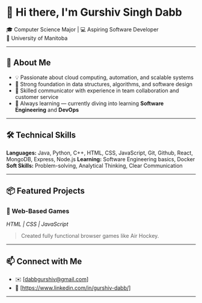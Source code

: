 # 👋 Hi there, I'm Gurshiv Singh Dabb

🎓 Computer Science Major | 💻 Aspiring Software Developer  
📍 University of Manitoba 

---

## 🚀 About Me

- 💡 Passionate about cloud computing, automation, and scalable systems
- 🧠 Strong foundation in data structures, algorithms, and software design
- 💬 Skilled communicator with experience in team collaboration and customer service
- 🔧 Always learning — currently diving into learning **Software Engineering** and **DevOps** 

---

## 🛠️ Technical Skills

**Languages:** Java, Python, C++, HTML, CSS, JavaScript, Git, Github, React, MongoDB, Express, Node.js 
**Learning:** Software Engineering basics, Docker 
**Soft Skills:** Problem-solving, Analytical Thinking, Clear Communication

---

## 📦 Featured Projects

### 🔹 Web-Based Games
*HTML | CSS | JavaScript*  
> Created fully functional browser games like Air Hockey.

---

## 📫 Connect with Me

- ✉️ [dabbgurshiv@gmail.com]
- 💼 [https://www.linkedin.com/in/gurshiv-dabb/]

---
